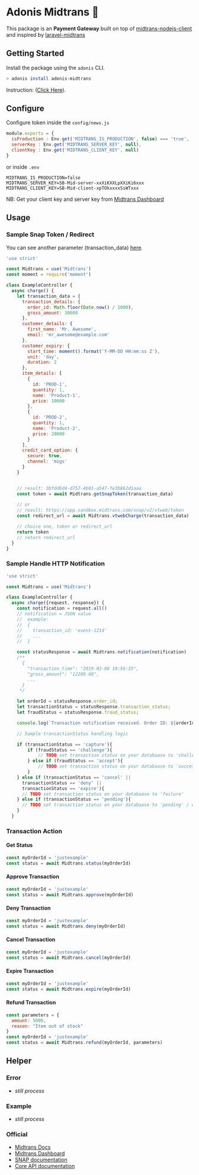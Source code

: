 # Adonis Midtrans 💸

This package is an **Payment Gateway** built on top of [midtrans-nodejs-client](https://github.com/Midtrans/midtrans-nodejs-client) and inspired by [laravel-midtrans](https://github.com/marprin/laravel-midtrans)


## Getting Started

Install the package using the `adonis` CLI.

```bash
> adonis install adonis-midtrans
```

Instruction: ([Click Here](https://github.com/agung96tm/adonis-midtrans/blob/master/instructions.md)).


## Configure

Configure token inside the `config/news.js`
```js
module.exports = {
  isProduction : Env.get('MIDTRANS_IS_PRODUCTION', false) === 'true',
  serverKey : Env.get('MIDTRANS_SERVER_KEY', null),
  clientKey : Env.get('MIDTRANS_CLIENT_KEY', null)
}
```

or inside `.env`

```
MIDTRANS_IS_PRODUCTION=false
MIDTRANS_SERVER_KEY=SB-Mid-server-xxXiKXXLpXXiKi6xxx
MIDTRANS_CLIENT_KEY=SB-Mid-client-xpTOkxxxxSsWTxxx
```

NB: Get your client key and server key from [Midtrans Dashboard](#)

## Usage

### Sample Snap Token / Redirect

You can see another parameter (transaction_data) [here](https://snap-docs.midtrans.com/#request-body-json-parameter).

```js
'use strict'

const Midtrans = use('Midtrans')
const moment = require('moment')

class ExampleController {
  async charge() {
    let transaction_data = {
      transaction_details: {
        order_id: Math.floor(Date.now() / 1000),
        gross_amount: 30000
      },
      customer_details: {
        first_name: 'Mr. Awesome',
        email: 'mr_awesome@example.com'
      },
      customer_expiry: {
        start_time: moment().format('Y-MM-DD HH:mm:ss Z'),
        unit: 'day',
        duration: 2
      },
      item_details: [
        {
          id: 'PROD-1',
          quantity: 1,
          name: 'Product-1',
          price: 10000
        },
        {
          id: 'PROD-2',
          quantity: 1,
          name: 'Product-2',
          price: 20000
        }
      ],
      credit_card_option: {
        secure: true,
        channel: 'migs'
      }
    }


    // result: 3bfdd6d4-d757-4b01-a547-fe3b862d1aaa
    const token = await Midtrans.getSnapToken(transaction_data)
    
    // or
    // result: https://app.sandbox.midtrans.com/snap/v2/vtweb/token
    const redirect_url = await Midtrans.vtwebCharge(transaction_data)

    // choice one, token or redirect_url
    return token
    // return redirect_url
  }
}
```

### Sample Handle HTTP Notification

```js
'use strict'

const Midtrans = use('Midtrans')

class ExampleController {
  async charge({request, response}) {
    const notification = request.all()
    // notification = JSON value 
    //  example: 
    //  {
    //    transaction_id: 'event-1214'
    //    ...
    //  }

    const statusResponse = await Midtrans.notification(notification)
    /**
      {
        "transaction_time": "2019-02-08 18:56:35",
        "gross_amount": "12200.00",
        ...
      }
     */

    let orderId = statusResponse.order_id;
    let transactionStatus = statusResponse.transaction_status;
    let fraudStatus = statusResponse.fraud_status;

    console.log(`Transaction notification received. Order ID: ${orderId}. Transaction status: ${transactionStatus}. Fraud status: ${fraudStatus}`);

    // Sample transactionStatus handling logic

    if (transactionStatus == 'capture'){
        if (fraudStatus == 'challenge'){
            // TODO set transaction status on your databaase to 'challenge'
        } else if (fraudStatus == 'accept'){
            // TODO set transaction status on your databaase to 'success'
        }
    } else if (transactionStatus == 'cancel' ||
      transactionStatus == 'deny' ||
      transactionStatus == 'expire'){
      // TODO set transaction status on your databaase to 'failure'
    } else if (transactionStatus == 'pending'){
      // TODO set transaction status on your databaase to 'pending' / waiting payment
    }
  }
```

### Transaction Action

#### Get Status
```js
const myOrderId = 'justexample'
const status = await Midtrans.status(myOrderId)
```


#### Approve Transaction
```js
const myOrderId = 'justexample'
const status = await Midtrans.approve(myOrderId)
```


#### Deny Transaction
```js
const myOrderId = 'justexample'
const status = await Midtrans.deny(myOrderId)
```


#### Cancel Transaction
```js
const myOrderId = 'justexample'
const status = await Midtrans.cancel(myOrderId)
```


#### Expire Transaction
```js
const myOrderId = 'justexample'
const status = await Midtrans.expire(myOrderId)
```

#### Refund Transaction
```js
const parameters = {
  amount: 5000,
  reason: "Item out of stock"
}
const myOrderId = 'justexample'
const status = await Midtrans.refund(myOrderId, parameters)
```

## Helper

### Error
* _still process_

### Example
* _still process_

### Official
* [Midtrans Docs](https://docs.midtrans.com)
* [Midtrans Dashboard ](https://dashboard.midtrans.com/)
* [SNAP documentation](http://snap-docs.midtrans.com)
* [Core API documentation](http://api-docs.midtrans.com)